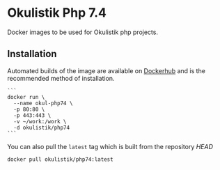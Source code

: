 # Okulistik Php 7.4
Docker images to be used for Okulistik php projects.

## Installation
Automated builds of the image are available on [Dockerhub](https://hub.docker.com/r/okulistik/php74) and is the recommended method of installation.

    ```
    docker run \
      --name okul-php74 \
      -p 80:80 \ 
      -p 443:443 \
      -v ~/work:/work \
      -d okulistik/php74
    ```

You can also pull the `latest` tag which is built from the repository *HEAD*

```bash
docker pull okulistik/php74:latest
```

